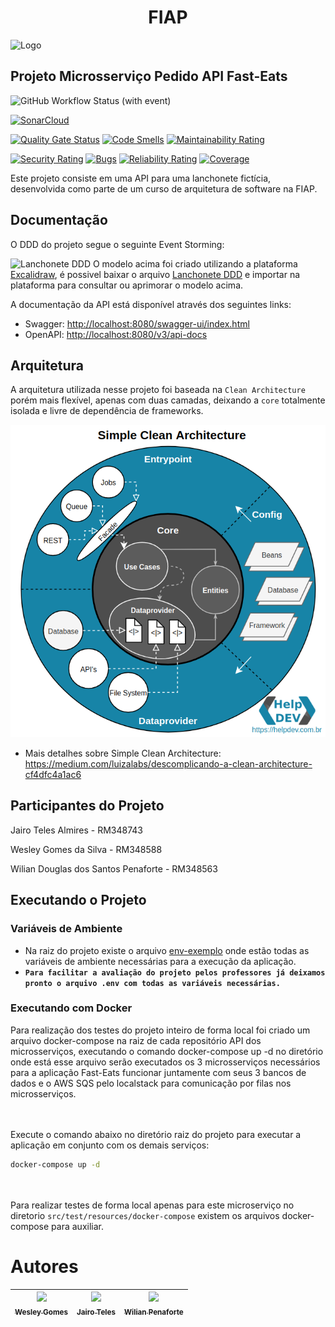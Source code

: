<div align="center">
  <h1>FIAP</h1>
</div>

![Logo](imgs/postech.gif)

## Projeto Microsserviço Pedido API Fast-Eats

![GitHub Workflow Status (with event)](https://img.shields.io/github/actions/workflow/status/FIAP-Grupo56-SOAT1/MICROSERV_PEDIDO_FAST-EATS/main-pipeline.yml?logo=github)

[![SonarCloud](https://sonarcloud.io/images/project_badges/sonarcloud-white.svg)](https://sonarcloud.io/summary/new_code?id=FIAP-Grupo56-SOAT1_MICROSERV_PEDIDO_FAST-EATS)

[![Quality Gate Status](https://sonarcloud.io/api/project_badges/measure?project=FIAP-Grupo56-SOAT1_MICROSERV_PEDIDO_FAST-EATS&metric=alert_status)](https://sonarcloud.io/summary/new_code?id=FIAP-Grupo56-SOAT1_MICROSERV_PEDIDO_FAST-EATS) [![Code Smells](https://sonarcloud.io/api/project_badges/measure?project=FIAP-Grupo56-SOAT1_MICROSERV_PEDIDO_FAST-EATS&metric=code_smells)](https://sonarcloud.io/summary/new_code?id=FIAP-Grupo56-SOAT1_MICROSERV_PEDIDO_FAST-EATS) [![Maintainability Rating](https://sonarcloud.io/api/project_badges/measure?project=FIAP-Grupo56-SOAT1_MICROSERV_PEDIDO_FAST-EATS&metric=sqale_rating)](https://sonarcloud.io/summary/new_code?id=FIAP-Grupo56-SOAT1_MICROSERV_PEDIDO_FAST-EATS)

[![Security Rating](https://sonarcloud.io/api/project_badges/measure?project=FIAP-Grupo56-SOAT1_MICROSERV_PEDIDO_FAST-EATS&metric=security_rating)](https://sonarcloud.io/summary/new_code?id=FIAP-Grupo56-SOAT1_MICROSERV_PEDIDO_FAST-EATS) [![Bugs](https://sonarcloud.io/api/project_badges/measure?project=FIAP-Grupo56-SOAT1_MICROSERV_PEDIDO_FAST-EATS&metric=bugs)](https://sonarcloud.io/summary/new_code?id=FIAP-Grupo56-SOAT1_MICROSERV_PEDIDO_FAST-EATS) [![Reliability Rating](https://sonarcloud.io/api/project_badges/measure?project=FIAP-Grupo56-SOAT1_MICROSERV_PEDIDO_FAST-EATS&metric=reliability_rating)](https://sonarcloud.io/summary/new_code?id=FIAP-Grupo56-SOAT1_MICROSERV_PEDIDO_FAST-EATS) [![Coverage](https://sonarcloud.io/api/project_badges/measure?project=FIAP-Grupo56-SOAT1_MICROSERV_PEDIDO_FAST-EATS&metric=coverage)](https://sonarcloud.io/summary/new_code?id=FIAP-Grupo56-SOAT1_MICROSERV_PEDIDO_FAST-EATS)

Este projeto consiste em uma API para uma lanchonete fictícia, desenvolvida como parte de um curso de arquitetura de software na FIAP.

## Documentação

O DDD do projeto segue o seguinte Event Storming:

![Lanchonete DDD](docs/fase2/Lanchonete_DDD.svg)
O modelo acima foi criado utilizando a plataforma [Excalidraw](https://excalidraw.com), é possivel baixar o arquivo [Lanchonete DDD](docs/fase2/Lanchonete_DDD.excalidraw) e importar na plataforma para consultar ou aprimorar o modelo acima.

A documentação da API está disponível através dos seguintes links:

- Swagger: [http://localhost:8080/swagger-ui/index.html](http://localhost:8080/swagger-ui/index.html)
- OpenAPI: [http://localhost:8080/v3/api-docs](http://localhost:8080/v3/api-docs)

## Arquitetura

A arquitetura utilizada nesse projeto foi baseada na `Clean Architecture` porém mais flexível,
apenas com duas camadas, deixando a `core` totalmente isolada e livre de dependência de frameworks.

<p align="center">
    <img src="imgs/clean-arch.png">
</p>

- Mais detalhes sobre Simple Clean Architecture: https://medium.com/luizalabs/descomplicando-a-clean-architecture-cf4dfc4a1ac6

## Participantes do Projeto

Jairo Teles Almires - RM348743

Wesley Gomes da Silva - RM348588

Wilian Douglas dos Santos Penaforte - RM348563

## Executando o Projeto

### Variáveis de Ambiente

- Na raiz do projeto existe o arquivo [env-exemplo](env-exemplo) onde estão todas as variáveis de ambiente necessárias para a execução da aplicação.
- **`Para facilitar a avaliação do projeto pelos professores já deixamos pronto o arquivo .env com todas as variáveis necessárias.`**

### Executando com Docker
Para realização dos testes do projeto inteiro de forma local foi criado um arquivo docker-compose na raiz de cada repositório API dos microsserviços, executando o comando docker-compose up -d no diretório onde está esse arquivo serão executados os 3 microsserviços necessários para a aplicação Fast-Eats funcionar juntamente com seus 3 bancos de dados e o AWS SQS pelo localstack para comunicação por filas nos microsserviços.

<br></br>
Execute o comando abaixo no diretório raiz do projeto para executar a aplicação em conjunto com os demais serviços:

```bash
docker-compose up -d
```

<br></br>
Para realizar testes de forma local apenas para este microserviço no diretorio `src/test/resources/docker-compose` existem os arquivos docker-compose para auxiliar.

# Autores

| [<img src="https://avatars.githubusercontent.com/u/47258234?v=4" width=115><br><sub>Wesley Gomes</sub>](https://github.com/Wesley-Gomes) | [<img src="https://avatars.githubusercontent.com/u/5077265?v=4" width=115><br><sub>Jairo Teles</sub>](https://github.com/hardtelles) | [<img src="https://avatars.githubusercontent.com/u/9051956?v=4" width=115><br><sub>Wilian Penaforte</sub>](https://github.com/wilianpenaforte) |
| :--------------------------------------------------------------------------------------------------------------------------------------: | :----------------------------------------------------------------------------------------------------------------------------------: | :--------------------------------------------------------------------------------------------------------------------------------------------: |
